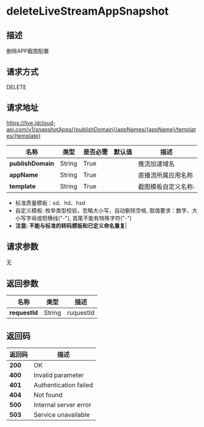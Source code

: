 # deleteLiveStreamAppSnapshot


## 描述
删除APP截图配置

## 请求方式
DELETE

## 请求地址
https://live.jdcloud-api.com/v1/snapshotApps/{publishDomain}/appNames/{appName}/templates/{template}

|名称|类型|是否必需|默认值|描述|
|---|---|---|---|---|
|**publishDomain**|String|True| |推流加速域名|
|**appName**|String|True| |直播流所属应用名称|
|**template**|String|True| |截图模板自定义名称:
  - 标准质量模板：sd、hd、hsd
  - 自定义模板: 枚举类型校验，忽略大小写，自动删除空格,
              取值要求：数字、大小写字母或短横线("-"),
              首尾不能有特殊字符("-")
  - <b>注意: 不能与标准的转码模板和已定义命名重复</b>|

## 请求参数
无


## 返回参数
|名称|类型|描述|
|---|---|---|
|**requestId**|String|ruquestId|


## 返回码
|返回码|描述|
|---|---|
|**200**|OK|
|**400**|Invalid parameter|
|**401**|Authentication failed|
|**404**|Not found|
|**500**|Internal server error|
|**503**|Service unavailable|
